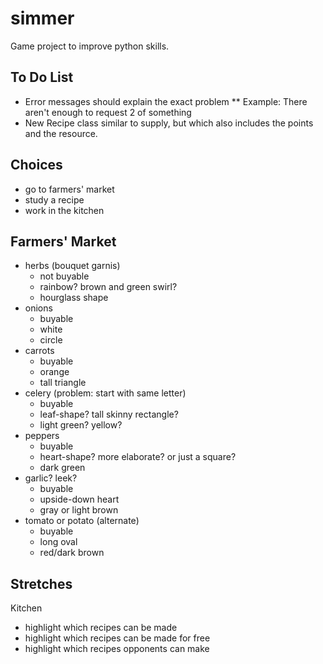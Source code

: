 # simmer

Game project to improve python skills.

To Do List
---
* Error messages should explain the exact problem
** Example: There aren't enough to request 2 of something
* New Recipe class similar to supply, but which also includes the points and the resource.


Choices
---
* go to farmers' market
* study a recipe
* work in the kitchen

Farmers' Market
---
* herbs (bouquet garnis)
  * not buyable
  * rainbow? brown and green swirl?
  * hourglass shape
* onions
  * buyable
  * white
  * circle
* carrots
  * buyable
  * orange
  * tall triangle
* celery (problem: start with same letter)
  * buyable
  * leaf-shape? tall skinny rectangle?
  * light green? yellow?
* peppers
  * buyable
  * heart-shape? more elaborate? or just a square?
  * dark green
* garlic? leek?
  * buyable
  * upside-down heart
  * gray or light brown
* tomato or potato (alternate)
  * buyable
  * long oval
  * red/dark brown


Stretches
---

Kitchen
* highlight which recipes can be made
* highlight which recipes can be made for free
* highlight which recipes opponents can make

